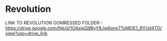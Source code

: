 # Revolution

LINK TO REVOLUTION OOMRESSED FOLDER:- https://drive.google.com/file/d/1OAslqQ9ByY8Jw6pnn7TgMOE1_RYUd4TO/view?usp=drive_link
